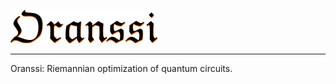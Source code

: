 ![alt text](resources/oranssi-logo.png "Logo Title Text 1")
****************************************************
Oranssi: Riemannian optimization of quantum circuits.

